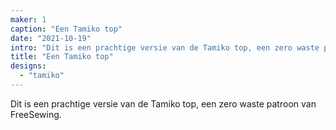 ```yaml
---
maker: 1
caption: "Een Tamiko top"
date: "2021-10-19"
intro: "Dit is een prachtige versie van de Tamiko top, een zero waste patroon van FreeSewing."
title: "Een Tamiko top"
designs:
  - "tamiko"
---
```


Dit is een prachtige versie van de Tamiko top, een zero waste patroon van FreeSewing.
